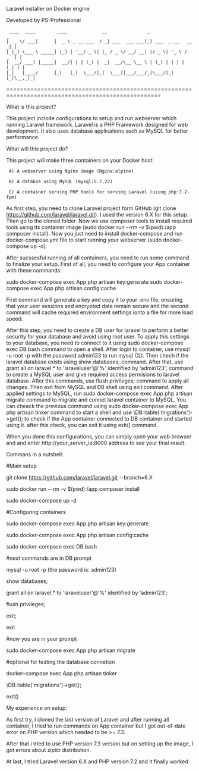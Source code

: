 Laravel installer on Docker engine

Developed by PS-Professional

     ____  ____        ____             __               _                   _ 
    |  _ \/ ___|      |  _ \ _ __ ___  / _| ___  ___ ___(_) ___  _ __   __ _| |
    | |_) \___ \ _____| |_) | '__/ _ \| |_ / _ \/ __/ __| |/ _ \| '_ \ / _` | |
    |  __/ ___) |_____|  __/| | | (_) |  _|  __/\__ \__ \ | (_) | | | | (_| | |
    |_|   |____/      |_|   |_|  \___/|_|  \___||___/___/_|\___/|_| |_|\__,_|_|

===================================================================================================


What is this project?


This project inclode configurations to setup and run webserver which running Laravel framework. Laravel is a PHP Framework designed for web development. It also uses database applications such as MySQL for better performance.


What will this project do?


This project will make three containers on your Docker host:

     A) A webserver using Nginx image (Nginx:alpine)

     B) A databse using MySQL (mysql:5.7.22)

     C) A container serving PHP tools for serving Laravel (using php:7.2-fpm)

As first step, you need to clone Laravel project form GitHub (git clone https://github.com/laravel/laravel.git). I used the version 6.X for this setup. Then go to the cloned folder. Now we use composer tools to install required tools using its container image (sudo docker run --rm -v $(pwd):/app composer install). Now you just need to install docker-compose and run docker-compose.yml file to start running your webserver (sudo docker-compose up -d).

After sucssesful running of all containers, you need to run some command to finalize your setup. First of all, you need to configure your App container with these commands:

sudo docker-compose exec App php artisan key:generate
sudo docker-compose exec App php artisan config:cache

First command will generate a key and copy it to your .env file, ensuring that your user sessions and encrypted data remain secure and the second command will cache required environment settings ionto a file for more load speed.

After this step, you need to create a DB user for laravel to perform a better security for your database and avoid using root user. To apply this settings to your database, you need to connect to it using sudo docker-compose exec DB bash command to open a shell. After login to container, use mysql -u root -p with the password admin123 to run mysql CLI. Then chech if the laravel database exists using show databases; command. After that, use grant all on laravel.* to 'laraveluser'@'%' identified by 'admin123'; command to create a MySQL user and give required access permisions to laravel database. After this commands, use flush privileges; command to apply all changes. Then exit from MySQL and DB shell using exit command. After applied settings to MySQL, run sudo docker-compose exec App php artisan migrate command to migrate and connet laravel container to MySQL. You can cheack the previous command using sudo docker-compose exec App php artisan tinker command to start a shell and use \DB::table('migrations')->get(); to check if the App container connected to DB container and started using it. after this check, you can exit it using exit() command.

When you done this configurations, you can simply open your web browser and and enter http://your_server_ip:8000 address to see your final result.


Commans in a nutshell:


#Main setup

git clone https://github.com/laravel/laravel.git --branch=6.X

sudo docker run --rm -v $(pwd):/app composer install

sudo docker-compose up -d

#Configuring containers

sudo docker-compose exec App php artisan key:generate

sudo docker-compose exec App php artisan config:cache

sudo docker-compose exec DB bash 

#next commands are in DB prompt

mysql -u root -p (the password is: admin123)

show databases;

grant all on laravel.* to 'laraveluser'@'%' identified by 'admin123';

flush privileges;

exit;

exit

#now you are in your prompt

sudo docker-compose exec App php artisan migrate

#optional for testing the database connetion

docker-compose exec App php artisan tinker

\DB::table('migrations')->get();

exit()


My experience on setup:


As first try, I cloned the last version of Laravel and after running all container, I tried to run commands on App container but I got out-of-date error on PHP version which needed to be >= 7.3. 

After that i tried to use PHP version 7.3 version but on setting up the image, I got errors about ziplib distribution.

At last, I tried Laravel version 6.X and PHP version 7.2 and it finally worked
